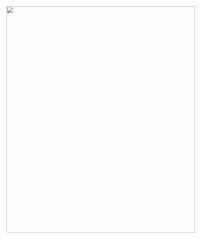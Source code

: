 

<img src="https://user-images.githubusercontent.com/107023977/229272577-ecd397e7-b32d-4c7d-a43a-d553a435cccc.jpg" width="500" height = "600">

